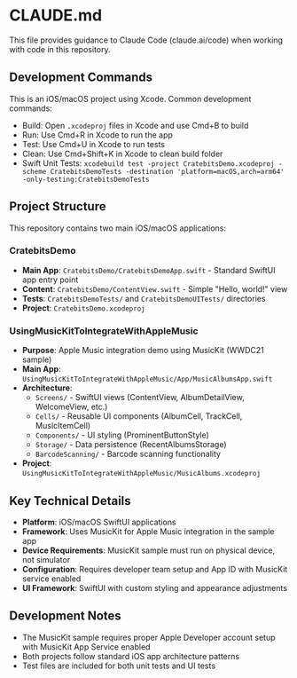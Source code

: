 # CLAUDE.md

This file provides guidance to Claude Code (claude.ai/code) when working with code in this repository.

## Development Commands

This is an iOS/macOS project using Xcode. Common development commands:

- Build: Open `.xcodeproj` files in Xcode and use Cmd+B to build
- Run: Use Cmd+R in Xcode to run the app
- Test: Use Cmd+U in Xcode to run tests
- Clean: Use Cmd+Shift+K in Xcode to clean build folder
- Swift Unit Tests: `xcodebuild test -project CratebitsDemo.xcodeproj -scheme CratebitsDemoTests -destination 'platform=macOS,arch=arm64' -only-testing:CratebitsDemoTests`

## Project Structure

This repository contains two main iOS/macOS applications:

### CratebitsDemo
- **Main App**: `CratebitsDemo/CratebitsDemoApp.swift` - Standard SwiftUI app entry point
- **Content**: `CratebitsDemo/ContentView.swift` - Simple "Hello, world!" view
- **Tests**: `CratebitsDemoTests/` and `CratebitsDemoUITests/` directories
- **Project**: `CratebitsDemo.xcodeproj`

### UsingMusicKitToIntegrateWithAppleMusic
- **Purpose**: Apple Music integration demo using MusicKit (WWDC21 sample)
- **Main App**: `UsingMusicKitToIntegrateWithAppleMusic/App/MusicAlbumsApp.swift`
- **Architecture**: 
  - `Screens/` - SwiftUI views (ContentView, AlbumDetailView, WelcomeView, etc.)
  - `Cells/` - Reusable UI components (AlbumCell, TrackCell, MusicItemCell)
  - `Components/` - UI styling (ProminentButtonStyle)
  - `Storage/` - Data persistence (RecentAlbumsStorage)
  - `BarcodeScanning/` - Barcode scanning functionality
- **Project**: `UsingMusicKitToIntegrateWithAppleMusic/MusicAlbums.xcodeproj`

## Key Technical Details

- **Platform**: iOS/macOS SwiftUI applications
- **Framework**: Uses MusicKit for Apple Music integration in the sample app
- **Device Requirements**: MusicKit sample must run on physical device, not simulator
- **Configuration**: Requires developer team setup and App ID with MusicKit service enabled
- **UI Framework**: SwiftUI with custom styling and appearance adjustments

## Development Notes

- The MusicKit sample requires proper Apple Developer account setup with MusicKit App Service enabled
- Both projects follow standard iOS app architecture patterns
- Test files are included for both unit tests and UI tests